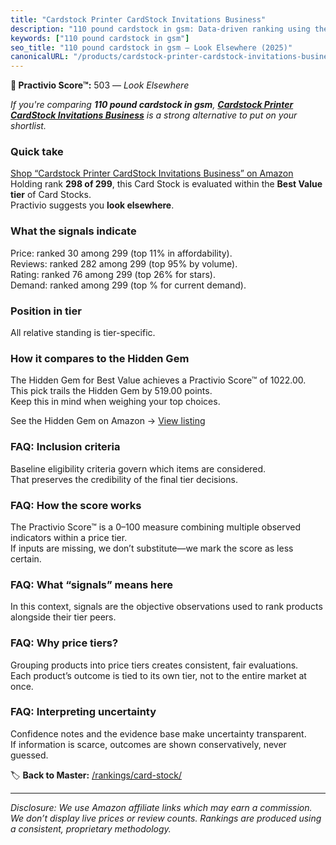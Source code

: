 ```yaml
---
title: "Cardstock Printer CardStock Invitations Business"
description: "110 pound cardstock in gsm: Data-driven ranking using the Practivio Score™. Positioned by quality, value, demand, findability, momentum."
keywords: ["110 pound cardstock in gsm"]
seo_title: "110 pound cardstock in gsm — Look Elsewhere (2025)"
canonicalURL: "/products/cardstock-printer-cardstock-invitations-business-B0FFY91NGF/"
---
```


**🚫 Practivio Score™:** 503 — _Look Elsewhere_


*If you're comparing **110 pound cardstock in gsm**, **[Cardstock Printer CardStock Invitations Business](https://www.amazon.com/dp/B0FFY91NGF?tag=practivio-20)** is a strong alternative to put on your shortlist.*
### Quick take
[Shop “Cardstock Printer CardStock Invitations Business” on Amazon](https://www.amazon.com/dp/B0FFY91NGF?tag=practivio-20)
Holding rank **298 of 299**, this Card Stock is evaluated within the **Best Value tier** of Card Stocks.  
Practivio suggests you **look elsewhere**.

### What the signals indicate
Price: ranked 30 among 299 (top 11% in affordability).  
Reviews: ranked 282 among 299 (top 95% by volume).  
Rating: ranked 76 among 299 (top 26% for stars).  
Demand: ranked  among 299 (top % for current demand).

### Position in tier
All relative standing is tier-specific.

### How it compares to the Hidden Gem
The Hidden Gem for Best Value achieves a Practivio Score™ of 1022.00.  
This pick trails the Hidden Gem by 519.00 points.  
Keep this in mind when weighing your top choices.  

See the Hidden Gem on Amazon → [View listing](https://www.amazon.com/dp/B006P1EQXA?tag=practivio-20)

### FAQ: Inclusion criteria
Baseline eligibility criteria govern which items are considered.  
That preserves the credibility of the final tier decisions.

### FAQ: How the score works
The Practivio Score™ is a 0–100 measure combining multiple observed indicators within a price tier.  
If inputs are missing, we don’t substitute—we mark the score as less certain.

### FAQ: What “signals” means here
In this context, signals are the objective observations used to rank products alongside their tier peers.

### FAQ: Why price tiers?
Grouping products into price tiers creates consistent, fair evaluations.  
Each product’s outcome is tied to its own tier, not to the entire market at once.

### FAQ: Interpreting uncertainty
Confidence notes and the evidence base make uncertainty transparent.  
If information is scarce, outcomes are shown conservatively, never guessed.


🏷️ **Back to Master:** [/rankings/card-stock/](/rankings/card-stock/)

---
_Disclosure: We use Amazon affiliate links which may earn a commission. We don’t display live prices or review counts. Rankings are produced using a consistent, proprietary methodology._
